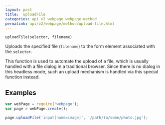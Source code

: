 ```yaml
---
layout: post
title:  uploadFile
categories: api_v2 webpage webpage-method
permalink: api/v2/webpage/method/upload-file.html
---
```


`uploadFile(selector, filename)`

Uploads the specified file (`filename`) to the form element associated with the `selector`.

This function is used to automate the upload of a file, which is usually handled with a file dialog in a traditional browser. Since there is no dialog in this headless mode, such an upload mechanism is handled via this special function instead.

## Examples

```javascript
var webPage = require('webpage');
var page = webPage.create();

page.uploadFile('input[name=image]', '/path/to/some/photo.jpg');
```








